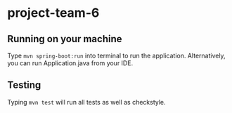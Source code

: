# project-team-6

## Running on your machine

Type `mvn spring-boot:run` into terminal to run the application.
Alternatively, you can run Application.java from your IDE.


## Testing

Typing `mvn test` will run all tests as well as checkstyle.